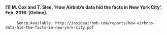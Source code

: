 #### [1] M. Cox and T. Slee, ‘How Airbnb’s data hid the facts in New York City’, Feb. 2016. [Online].
         &ensp;Available: http://insideairbnb.com/reports/how-airbnbs-data-hid-the-facts-in-new-york-city.pdf
